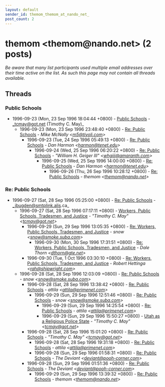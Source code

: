 ```yaml
---
layout: default
sender_id: themom_themom_at_nando_net_
post_count: 2
---
```


# themom <themom<span>@</span>nando.net> (2 posts)

_Be aware that many list participants used multiple email addresses over their time active on the list. As such this page may not contain all threads available._

## Threads

### Public Schools
+ 1996-09-23 (Mon, 23 Sep 1996 18:04:44 +0800) - [Public Schools](/archive/1996/09/f5309f0fe3dc51ae39d3b65e2fd72759a3d81185a0d5fc3665cd92bcfbd27691) - _tcmay@got.net (Timothy C. May)_
  + 1996-09-23 (Mon, 23 Sep 1996 23:48:40 +0800) - [Re: Public Schools](/archive/1996/09/f94ccfcddb5d9f3cfb8452041719eb49c089426cd10b6b0d4f16ddc67d4b7e36) - _Mike McNally \<m5@tivoli.com\>_
    + 1996-09-23 (Tue, 24 Sep 1996 05:49:13 +0800) - [Re: Public Schools](/archive/1996/09/280bd70454188ba0d908d8cc1434532e5f30ffd09eff7e28d651e5570735e091) - _Dan Harmon \<harmon@tenet.edu\>_
      + 1996-09-24 (Wed, 25 Sep 1996 06:20:22 +0800) - [Re: Public Schools](/archive/1996/09/7dddb9d3c2aa6df683bed7eee057069fe5c79611eefcb900e2877db23acf31e1) - _"William H. Geiger III" \<whgiii@amaranth.com\>_
        + 1996-09-25 (Wed, 25 Sep 1996 14:00:00 +0800) - [Re: Public Schools](/archive/1996/09/865168ed67a1b1fa8583b3638dc5594f1dd83b8028cd4b881c00c005bb3c924a) - _Dan Harmon \<harmon@tenet.edu\>_
          + 1996-09-26 (Thu, 26 Sep 1996 10:28:12 +0800) - [Re: Public Schools](/archive/1996/09/22b7f5e7870c3308618366f43bb0b02b7b84c30715516270c692f6f79d27fef1) - _themom \<themom@nando.net\>_

### Re: Public Schools
+ 1996-09-27 (Sat, 28 Sep 1996 05:25:00 +0800) - [Re: Public Schools](/archive/1996/09/ed1271691efdd36055956dd70b41b42ad02da7a612ec3a697e9020b705ef95b1) - _jbugden@smtplink.alis.ca_
  + 1996-09-27 (Sat, 28 Sep 1996 07:17:11 +0800) - [Workers, Public Schools, Tradesmen, and Justice](/archive/1996/09/a3eb3520fe216f7d3b7de37247c88875a12f6bda62be685e6f62b254394ffea2) - _"Timothy C. May" \<tcmay@got.net\>_
    + 1996-09-29 (Sun, 29 Sep 1996 13:05:35 +0800) - [Re: Workers, Public Schools, Tradesmen, and Justice](/archive/1996/09/149248e39b7e6d168b1952d917bbeaacc88b29b2d8cc8ca9df062288210e512b) - _snow \<snow@smoke.suba.com\>_
      + 1996-09-30 (Mon, 30 Sep 1996 17:31:51 +0800) - [Re: Workers, Public Schools, Tradesmen, and Justice](/archive/1996/09/caba4f84c15a5776806c479947d0b9935e335e948a97ae5fcaa6a58833042ac1) - _Dale Thorn \<dthorn@gte.net\>_
    + 1996-09-30 (Tue, 1 Oct 1996 03:30:10 +0800) - [Re: Workers, Public Schools, Tradesmen, and Justice](/archive/1996/09/b5f1f65dd91be9289583ca38f1ec7bd63f7e6c4b9afcf26ef0693e1b7e64abf0) - _Robert Hettinga \<rah@shipwright.com\>_
  + 1996-09-28 (Sat, 28 Sep 1996 12:03:09 +0800) - [Re: Public Schools](/archive/1996/09/4fd14e84539274c0027bc565f1ec68a6c5fd834527b87d521f7974696d98a8b1) - _snow \<snow@smoke.suba.com\>_
    + 1996-09-28 (Sat, 28 Sep 1996 13:38:42 +0800) - [Re: Public Schools](/archive/1996/09/b37d9216954cad6eaeed189e20468881a7fa77f6de0060e03c579744e07e90f1) - _attila \<attila@primenet.com\>_
      + 1996-09-29 (Sun, 29 Sep 1996 12:51:46 +0800) - [Re: Public Schools](/archive/1996/09/0277b478967e39e2e4a8df802b9996b8a26041ef83d98fdab27c5d50e74a9f0d) - _snow \<snow@smoke.suba.com\>_
        + 1996-09-29 (Sun, 29 Sep 1996 14:25:54 +0800) - [Re: Public Schools](/archive/1996/09/ec32c327a24e88b251cf3a30ff8acb7e1d7fdc75090874b4466cbe208fca4d89) - _attila \<attila@primenet.com\>_
        + 1996-09-29 (Sun, 29 Sep 1996 15:50:27 +0800) - [Utah as a Religious Police State](/archive/1996/09/587dfa181a979088d9981091f3aac2779d603d12973b366893e132e58154320e) - _"Timothy C. May" \<tcmay@got.net\>_
    + 1996-09-28 (Sat, 28 Sep 1996 15:01:20 +0800) - [Re: Public Schools](/archive/1996/09/2adc1da6a61b6deae7281f3e8bd06caa2c8435b69b78f971f577ffdee2595e3e) - _"Timothy C. May" \<tcmay@got.net\>_
      + 1996-09-28 (Sat, 28 Sep 1996 19:31:18 +0800) - [Re: Public Schools](/archive/1996/09/6bbbb2209b50e1d11f2582ff37b682ec0206e61b720b0023c6d4748f4060034c) - _attila \<attila@primenet.com\>_
      + 1996-09-28 (Sun, 29 Sep 1996 01:58:31 +0800) - [Re: Public Schools](/archive/1996/09/1de4140311ef76c817095f40808031f30ae5237974b3e66b4ad1f0d3d6317865) - _The Deviant \<deviant@pooh-corner.com\>_
    + 1996-09-28 (Sun, 29 Sep 1996 01:51:36 +0800) - [Re: Public Schools](/archive/1996/09/3c37251ed03ab2a1c8d030514cf3cf8ff77b27fb6392983b8e1b3d4d99491c25) - _The Deviant \<deviant@pooh-corner.com\>_
      + 1996-09-29 (Sun, 29 Sep 1996 13:39:32 +0800) - [Re: Public Schools](/archive/1996/09/17cdc108da9b4e0fee388bad6faa3988b1b674c3444ca2996a7ea5579c51b558) - _themom \<themom@nando.net\>_

